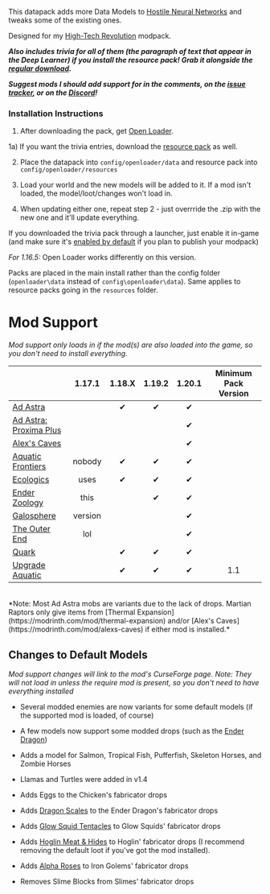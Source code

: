 This datapack adds more Data Models to [Hostile Neural Networks](https://www.curseforge.com/minecraft/mc-mods/hostile-neural-networks) and tweaks some of the existing ones.

Designed for my [High-Tech Revolution](https://curseforge.com/minecraft/modpacks/high-tech-revolution) modpack.



_**Also includes trivia for all of them (the paragraph of text that appear in the Deep Learner) if you install the resource pack! Grab it alongside the [regular download](https://modrinth.com/datapack/extra-data-models/versions).**_


_**Suggest mods I should add support for in the comments, on the [issue tracker](https://github.com/vizthex123/ExtraDataModels/issues), or on the [Discord](https://discord.com/invite/NtwzA6X)!**_


### Installation Instructions

1) After downloading the pack, get [Open Loader](https://modrinth.com/mod/open-loader).

1a) If you want the trivia entries, download the [resource pack](https://modrinth.com/datapack/extra-data-models/versions) as well.

2) Place the datapack into `config/openloader/data` and resource pack into `config/openloader/resources`

3) Load your world and the new models will be added to it. If a mod isn't loaded, the model/loot/changes won't load in.

4) When updating either one, repeat step 2 - just overrride the .zip with the new one and it'll update everything.

If you downloaded the trivia pack through a launcher, just enable it in-game (and make sure it's [enabled by default](https://modrinth.com/mod/default-options) if you plan to publish your modpack)

*For 1.16.5:*
Open Loader works differently on this version.

Packs are placed in the main install rather than the config folder (`openloader\data` instead of `config\openloader\data`). Same applies to resource packs going in the `resources` folder.


# Mod Support
_Mod support only loads in if the mod(s) are also loaded into the game, so you don't need to install everything._

|																																											|  1.17.1 | 1.18.X | 1.19.2 | 1.20.1 | Minimum Pack Version |
|----------------------------------------------------------------------------------------------------------------------------------------------|:-------:|:------:|:------:|:------:|:--------------------:|
| [Ad Astra](https://modrinth.com/mod/ad-astra)																						|         |    ✔   |    ✔   |    ✔   |                      |
| [Ad Astra: Proxima Plus](https://www.curseforge.com/minecraft/mc-mods/ad-astra-proxima-plus)	|         |        |        |    ✔   |                      |
| [Alex's Caves](https://modrinth.com/mod/alexs-caves)																			|         |        |        |    ✔   |                      |
| [Aquatic Frontiers](https://modrinth.com/mod/aquatic-frontiers)															|  nobody |    ✔   |    ✔   |    ✔   |                      |
| [Ecologics](https://modrinth.com/mod/ecologics)																					|   uses  |    ✔   |    ✔   |    ✔   |                      |
| [Ender Zoology](https://modrinth.com/mod/ender-zoology)																	|   this  |        |    ✔   |    ✔   |                      |
| [Galosphere](https://modrinth.com/mod/galosphere)																				| version |        |        |    ✔   |                      |
| [The Outer End](https://modrinth.com/mod/the-outer-end)																	|   lol   |        |        |    ✔   |                      |
| [Quark](https://modrinth.com/mod/quark)                   																			|         |    ✔   |    ✔   |    ✔   |                      |
| [Upgrade Aquatic](https://modrinth.com/mod/upgrade-aquatic)															|         |    ✔   |    ✔   |    ✔   |          1.1         |

<br/>
*Note: Most Ad Astra mobs are variants due to the lack of drops. Martian Raptors only give items from [Thermal Expansion](https://modrinth.com/mod/thermal-expansion) and/or [Alex's Caves](https://modrinth.com/mod/alexs-caves) if either mod is installed.*



Changes to Default Models
-------------------------

_Mod support changes will link to the mod's CurseForge page._
_Note: They will not load in unless the require mod is present, so you don't need to have everything installed_
 

- Several modded enemies are now variants for some default models (if the supported mod is loaded, of course)

- A few models now support some modded drops (such as the [Ender Dragon](https://github.com/vizthex123/ExtraDataModels/blob/main/data-pack/1.20/data/hostilenetworks/data_models/ender_dragon.json))

- Adds a model for Salmon, Tropical Fish, Pufferfish, Skeleton Horses, and Zombie Horses

- Llamas and Turtles were added in v1.4

- Adds Eggs to the Chicken's fabricator drops

- Adds [Dragon Scales](https://modrinth.com/mod/quark) to the Ender Dragon's fabricator drops

- Adds [Glow Squid Tentacles](https://modrinth.com/mod/deeper_caves) to Glow Squids' fabricator drops

- Adds [Hoglin Meat & Hides](https://www.curseforge.com/minecraft/mc-mods/netherific) to Hoglin' fabricator drops (I recommend removing the default loot if you've got the mod installed).

- Adds [Alpha Roses](https://modrinth.com/mod/regions-unexplored) to Iron Golems' fabricator drops

- Removes Slime Blocks from Slimes' fabricator drops